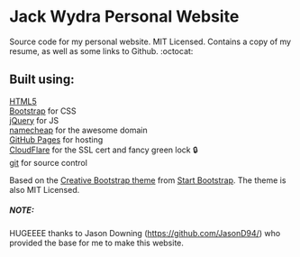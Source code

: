 Jack Wydra Personal Website
================================================================================

Source code for my personal website. MIT Licensed. Contains a copy of my resume, 
as well as some links to Github. :octocat:

Built using:
--------------------------------------------------------------------------------
[HTML5](https://developers.google.com/web/)  
[Bootstrap](http://getbootstrap.com/) for CSS  
[jQuery](https://jquery.com/) for JS  
[namecheap](https://www.namecheap.com/) for the awesome domain  
[GitHub Pages](https://pages.github.com/) for hosting  
[CloudFlare](https://www.cloudflare.com/) for the SSL cert and fancy green lock :lock:  
[git](https://git-scm.com/) for source control

Based on the
[Creative Bootstrap theme](http://startbootstrap.com/template-overviews/creative/)
from [Start Bootstrap](http://startbootstrap.com/).
The theme is also MIT Licensed.

##### NOTE:

HUGEEEE thanks to Jason Downing (https://github.com/JasonD94/) who provided the base for me to make this website.
